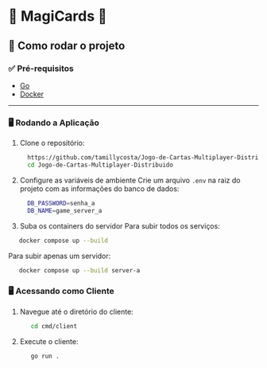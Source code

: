 # 🌟 MagiCards 🌟


## 🚀 Como rodar o projeto

### ✅ Pré-requisitos
- [Go](https://go.dev/dl/)
- [Docker](https://www.docker.com/) 

---

### 🖥️ Rodando a **Aplicação** 

1. Clone o repositório:
   ```bash
     https://github.com/tamillycosta/Jogo-de-Cartas-Multiplayer-Distribuido.git
     cd Jogo-de-Cartas-Multiplayer-Distribuido
   ```
   
2. Configure as variáveis de ambiente
   Crie um arquivo `.env` na raiz do projeto com as informações do banco de dados:
      ```bash  
        DB_PASSWORD=senha_a
        DB_NAME=game_server_a
      ```
      
3. Suba os containers do servidor
Para subir todos os serviços:
  ```bash  
     docker compose up --build
  ```
Para subir apenas um servidor:
   ```bash
      docker compose up --build server-a
   ```

### 🖥️ Acessando como **Cliente**  

1. Navegue até o diretório do cliente:
   ```bash  
      cd cmd/client
   ```
   
2. Execute o cliente:
   ```bash
      go run .
   ``` 
